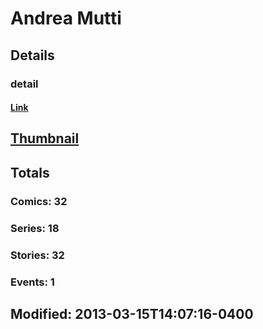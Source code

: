 # Andrea  Mutti 
## Details
### detail
#### [Link](http://marvel.com/comics/creators/10119/andrea_mutti?utm_campaign=apiRef&utm_source=225578a89fc76f3d20fbffda5d17a88d)
## [Thumbnail](http://i.annihil.us/u/prod/marvel/i/mg/b/40/image_not_available.jpg)
## Totals
### Comics: 32
### Series: 18
### Stories: 32
### Events: 1
## Modified: 2013-03-15T14:07:16-0400
